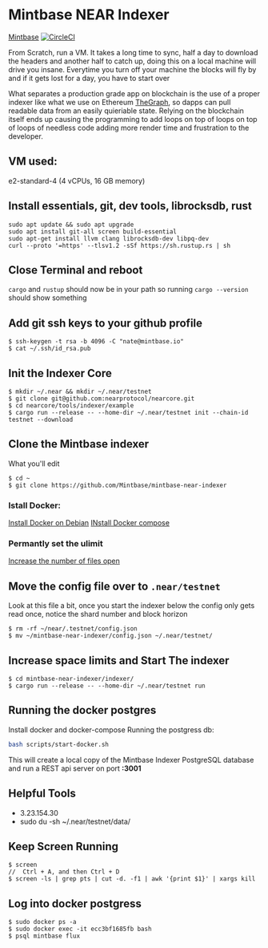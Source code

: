 # Mintbase NEAR Indexer
[Mintbase](https://mintbase.io)
[![CircleCI](https://circleci.com/gh/Mintbase/mintbase-near-indexer.svg?style=svg&circle-token=e0afb9021f602d8c83dc0f8a0874086e620fa166)](LINK)

From Scratch, run a VM. It takes a long time to sync, half a day to download the headers and another half to catch up, doing this on a local machine will drive you insane. Everytime you turn off your machine the blocks will fly by and if it gets lost for a day, you have to start over

What separates a production grade app on blockchain is the use of a proper indexer like what we use on Ethereum [TheGraph](https://thegraph.com/explorer/subgraph/nategeier/mintbase), so dapps can pull readable data from an easily quieriable state. Relying on the blockchain itself ends up causing the programming to add loops on top of loops on top of loops of needless code adding more render time and frustration to the developer.

## VM used:

e2-standard-4 (4 vCPUs, 16 GB memory)

## Install essentials, git, dev tools, librocksdb, rust

```
sudo apt update && sudo apt upgrade
sudo apt install git-all screen build-essential
sudo apt-get install llvm clang librocksdb-dev libpq-dev
curl --proto '=https' --tlsv1.2 -sSf https://sh.rustup.rs | sh
```

## Close Terminal and reboot

`cargo` and `rustup` should now be in your path so running `cargo --version` should show something

## Add git ssh keys to your github profile

```
$ ssh-keygen -t rsa -b 4096 -C "nate@mintbase.io"
$ cat ~/.ssh/id_rsa.pub
```

## Init the Indexer Core

```
$ mkdir ~/.near && mkdir ~/.near/testnet
$ git clone git@github.com:nearprotocol/nearcore.git
$ cd nearcore/tools/indexer/example
$ cargo run --release -- --home-dir ~/.near/testnet init --chain-id testnet --download
```

## Clone the Mintbase indexer

What you'll edit

```
$ cd ~
$ git clone https://github.com/Mintbase/mintbase-near-indexer
```

### Istall Docker:

[Install Docker on Debian](https://docs.docker.com/engine/install/debian/)
[INstall Docker compose](https://docs.docker.com/compose/install/)

### Permantly set the ulimit

[Increase the number of files open](https://medium.com/@muhammadtriwibowo/set-permanently-ulimit-n-open-files-in-ubuntu-4d61064429a)

## Move the config file over to `.near/testnet`

Look at this file a bit, once you start the indexer below the config only gets read once, notice the shard number and block horizon

```
$ rm -rf ~/near/.testnet/config.json
$ mv ~/mintbase-near-indexer/config.json ~/.near/testnet/
```

## Increase space limits and Start The indexer

```
$ cd mintbase-near-indexer/indexer/
$ cargo run --release -- --home-dir ~/.near/testnet run
```

## Running the docker postgres

Install docker and docker-compose
Running the postgress db:

```bash
bash scripts/start-docker.sh
```

This will create a local copy of the Mintbase Indexer PostgreSQL database and run a REST api server on port **:3001**

## Helpful Tools

- 3.23.154.30
- sudo du -sh ~/.near/testnet/data/

## Keep Screen Running

```
$ screen
//  Ctrl + A, and then Ctrl + D
$ screen -ls | grep pts | cut -d. -f1 | awk '{print $1}' | xargs kill

```



## Log into docker postgress
```
$ sudo docker ps -a
$ sudo docker exec -it ecc3bf1685fb bash
$ psql mintbase flux
```